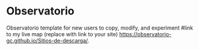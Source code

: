 # Observatorio
Observatorio template for new users to copy, modify, and experiment
#link to my live map (replace with link to your site)
https://observatorio-gc.github.io/Sitios-de-descarga/.
